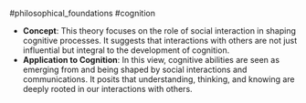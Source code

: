 #philosophical_foundations #cognition
- **Concept**: This theory focuses on the role of social interaction in shaping cognitive processes. It suggests that interactions with others are not just influential but integral to the development of cognition.
- **Application to Cognition**: In this view, cognitive abilities are seen as emerging from and being shaped by social interactions and communications. It posits that understanding, thinking, and knowing are deeply rooted in our interactions with others.

